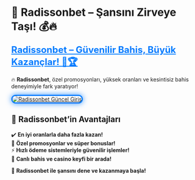 # 🎯 Radissonbet – Şansını Zirveye Taşı! 💰🔥  

<a href="https://cutt.ly/RadissonLink" title="Radissonbet Güncel Giriş" style="color: #007bff; font-size: 24px; font-weight: bold;">Radissonbet – Güvenilir Bahis, Büyük Kazançlar! 🎰🏆</a>  

🔥 **Radissonbet**, özel promosyonları, yüksek oranları ve kesintisiz bahis deneyimiyle fark yaratıyor!  

<a href="https://cutt.ly/RadissonLink" title="Radissonbet Güncel Giriş">  
<img src="https://i.ibb.co/BtMhhf6/g-venligiris.jpg" alt="Radissonbet Güncel Giriş" style="max-width: 100%; border: 3px solid #007bff; border-radius: 15px; box-shadow: 0px 0px 15px rgba(0, 123, 255, 0.8);">  
</a>  

## 🚀 **Radissonbet’in Avantajları**  
✔️ **En iyi oranlarla daha fazla kazan!**  
🎁 **Özel promosyonlar ve süper bonuslar!**  
⚡ **Hızlı ödeme sistemleriyle güvenilir işlemler!**  
🎲 **Canlı bahis ve casino keyfi bir arada!**  

💎 **Radissonbet ile şansını dene ve kazanmaya başla!**  
